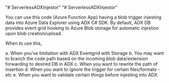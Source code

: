 "# ServerlessADXInjestor" 
"# ServerlessADXInjestor" 

You can use this code (Azure Function App) having a blob trigger injesting data into Azure Data Explorer using ADX C# SDK. By default, ADX DB provides event grid hooking to Azure Blob storage for automatic injestion upon blob creation/upload.  

When to use this, 

a. When you've limitation with ADX Eventgrid with Storage
b. You may want to branch the code path based on the incoming blob data/extension forwarding to desired DB in ADX
c. When you want to rewrite the path of insertion
d. When you want to ignore the trigger for certain files/formats - etc 
e. When you want to validate certain things before injesting into ADX. 
